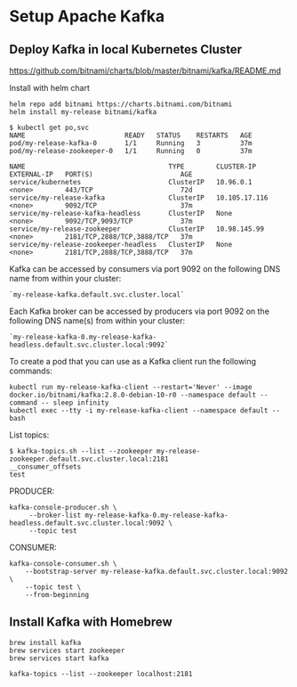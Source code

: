 # Setup Apache Kafka
## Deploy Kafka in local Kubernetes Cluster

https://github.com/bitnami/charts/blob/master/bitnami/kafka/README.md

Install with helm chart

```
helm repo add bitnami https://charts.bitnami.com/bitnami
helm install my-release bitnami/kafka
```

```
$ kubectl get po,svc
NAME                         READY   STATUS    RESTARTS   AGE
pod/my-release-kafka-0       1/1     Running   3          37m
pod/my-release-zookeeper-0   1/1     Running   0          37m

NAME                                    TYPE        CLUSTER-IP      EXTERNAL-IP   PORT(S)                      AGE
service/kubernetes                      ClusterIP   10.96.0.1       <none>        443/TCP                      72d
service/my-release-kafka                ClusterIP   10.105.17.116   <none>        9092/TCP                     37m
service/my-release-kafka-headless       ClusterIP   None            <none>        9092/TCP,9093/TCP            37m
service/my-release-zookeeper            ClusterIP   10.98.145.99    <none>        2181/TCP,2888/TCP,3888/TCP   37m
service/my-release-zookeeper-headless   ClusterIP   None            <none>        2181/TCP,2888/TCP,3888/TCP   37m
```

Kafka can be accessed by consumers via port 9092 on the following DNS name from within your cluster:

    `my-release-kafka.default.svc.cluster.local`

Each Kafka broker can be accessed by producers via port 9092 on the following DNS name(s) from within your cluster:

    `my-release-kafka-0.my-release-kafka-headless.default.svc.cluster.local:9092`

To create a pod that you can use as a Kafka client run the following commands:

```
kubectl run my-release-kafka-client --restart='Never' --image docker.io/bitnami/kafka:2.8.0-debian-10-r0 --namespace default --command -- sleep infinity
kubectl exec --tty -i my-release-kafka-client --namespace default -- bash
```

List topics:

```
$ kafka-topics.sh --list --zookeeper my-release-zookeeper.default.svc.cluster.local:2181
__consumer_offsets
test
```

PRODUCER:

```
kafka-console-producer.sh \
     --broker-list my-release-kafka-0.my-release-kafka-headless.default.svc.cluster.local:9092 \
     --topic test
```

CONSUMER:
```
kafka-console-consumer.sh \
    --bootstrap-server my-release-kafka.default.svc.cluster.local:9092 \
    --topic test \
    --from-beginning
```

## Install Kafka with Homebrew

```
brew install kafka
brew services start zookeeper
brew services start kafka

kafka-topics --list --zookeeper localhost:2181
```
